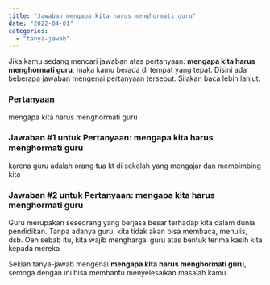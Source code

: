 ```yaml
---
title: "Jawaban mengapa kita harus menghormati guru"
date: "2022-04-01"
categories: 
  - "tanya-jawab"
---
```


Jika kamu sedang mencari jawaban atas pertanyaan: **mengapa kita harus menghormati guru**, maka kamu berada di tempat yang tepat. Disini ada beberapa jawaban mengenai pertanyaan tersebut. Silakan baca lebih lanjut.

### Pertanyaan

mengapa kita harus menghormati guru

### Jawaban #1 untuk Pertanyaan: mengapa kita harus menghormati guru

karena guru adalah orang tua kt di sekolah yang mengajar dan membimbing kita

### Jawaban #2 untuk Pertanyaan: mengapa kita harus menghormati guru

Guru merupakan seseorang yang berjasa besar terhadap kita dalam dunia pendidikan. Tanpa adanya guru, kita tidak akan bisa membaca, menulis, dsb. Oeh sebab itu, kita wajib menghargai guru atas bentuk terima kasih kita kepada mereka

Sekian tanya-jawab mengenai **mengapa kita harus menghormati guru**, semoga dengan ini bisa membantu menyelesaikan masalah kamu.
